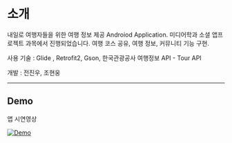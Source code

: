 # 소개

내일로 여행자들을 위한 여행 정보 제공 Androiod Application.
미디어학과 소셜 앱프로젝트 과목에서 진행되었습니다.
여행 코스 공유, 여행 정보, 커뮤니티 기능 구현.

사용 기술  : Glide , Retrofit2, Gson, 한국관광공사 여행정보 API - Tour API

개발 : 전진우, 조현웅


-----


Demo
-----

앱 시연영상

[![Demo](http://img.youtube.com/vi/rFcFTEt-WMI/0.jpg)](https://youtu.be/rFcFTEt-WMI)

